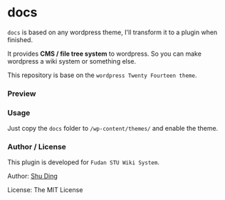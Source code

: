 # docs

`docs` is based on any wordpress theme, I'll transform it to a plugin when finished.

It provides **CMS / file tree system** to wordpress. So you can make wordpress a wiki system or something else.

This repository is base on the `wordpress Twenty Fourteen theme`.

### Preview

### Usage

Just copy the `docs` folder to `/wp-content/themes/` and enable the theme.

### Author / License

This plugin is developed for `Fudan STU Wiki System`.

Author: [Shu Ding](https://github.com/quietshu)

License: The MIT License
